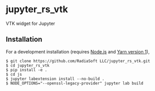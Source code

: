 # jupyter_rs_vtk

VTK widget for Jupyter

## Installation

For a development installation (requires [Node.js](https://nodejs.org) and [Yarn version 1](https://classic.yarnpkg.com/)),

    $ git clone https://github.com/RadiaSoft LLC/jupyter_rs_vtk.git
    $ cd jupyter_rs_vtk
    $ pip install -e .
    $ cd js
    $ jupyter labextension install --no-build .
    $ NODE_OPTIONS="--openssl-legacy-provider" jupyter lab build
